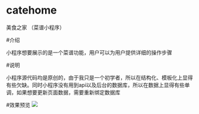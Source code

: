 # catehome
美食之家 （菜谱小程序）


#介绍

小程序想要展示的是一个菜谱功能，用户可以为用户提供详细的操作步骤

#说明

小程序源代码均是原创的，由于我只是一个初学者，所以在结构化、模板化上显得有些欠缺。同时小程序没有用到api以及后台的数据库，所以在数据上显得有些单调，如果想要更新页面数据，需要重新绑定数据库

#效果预览
![](https://github.com/jerryofxu/catehome/demo-pic/detail.jpg)
